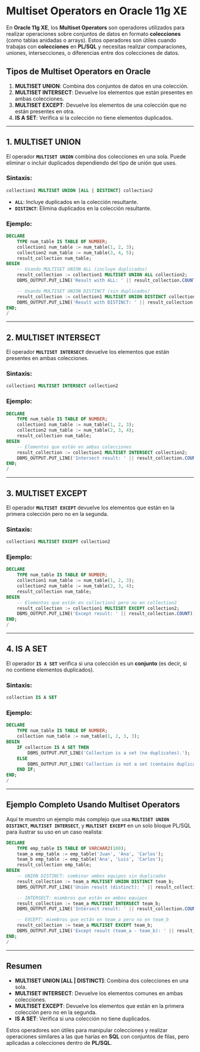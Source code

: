 
# Multiset Operators en Oracle 11g XE

En **Oracle 11g XE**, los **Multiset Operators** son operadores utilizados para realizar operaciones sobre conjuntos de datos en formato **colecciones** (como tablas anidadas o arrays). Estos operadores son útiles cuando trabajas con **colecciones** en **PL/SQL** y necesitas realizar comparaciones, uniones, intersecciones, o diferencias entre dos colecciones de datos.

## Tipos de Multiset Operators en Oracle

1. **MULTISET UNION**: Combina dos conjuntos de datos en una colección.
2. **MULTISET INTERSECT**: Devuelve los elementos que están presentes en ambas colecciones.
3. **MULTISET EXCEPT**: Devuelve los elementos de una colección que no están presentes en otra.
4. **IS A SET**: Verifica si la colección no tiene elementos duplicados.

---

## 1. MULTISET UNION

El operador **`MULTISET UNION`** combina dos colecciones en una sola. Puede eliminar o incluir duplicados dependiendo del tipo de unión que uses.

### Sintaxis:
```sql
collection1 MULTISET UNION [ALL | DISTINCT] collection2
```

- **`ALL`**: Incluye duplicados en la colección resultante.
- **`DISTINCT`**: Elimina duplicados en la colección resultante.

### Ejemplo:
```sql
DECLARE
    TYPE num_table IS TABLE OF NUMBER;
    collection1 num_table := num_table(1, 2, 3);
    collection2 num_table := num_table(3, 4, 5);
    result_collection num_table;
BEGIN
    -- Usando MULTISET UNION ALL (incluye duplicados)
    result_collection := collection1 MULTISET UNION ALL collection2;
    DBMS_OUTPUT.PUT_LINE('Result with ALL: ' || result_collection.COUNT);

    -- Usando MULTISET UNION DISTINCT (sin duplicados)
    result_collection := collection1 MULTISET UNION DISTINCT collection2;
    DBMS_OUTPUT.PUT_LINE('Result with DISTINCT: ' || result_collection.COUNT);
END;
/
```

---

## 2. MULTISET INTERSECT

El operador **`MULTISET INTERSECT`** devuelve los elementos que están presentes en ambas colecciones.

### Sintaxis:
```sql
collection1 MULTISET INTERSECT collection2
```

### Ejemplo:
```sql
DECLARE
    TYPE num_table IS TABLE OF NUMBER;
    collection1 num_table := num_table(1, 2, 3);
    collection2 num_table := num_table(2, 3, 4);
    result_collection num_table;
BEGIN
    -- Elementos que están en ambas colecciones
    result_collection := collection1 MULTISET INTERSECT collection2;
    DBMS_OUTPUT.PUT_LINE('Intersect result: ' || result_collection.COUNT);
END;
/
```

---

## 3. MULTISET EXCEPT

El operador **`MULTISET EXCEPT`** devuelve los elementos que están en la primera colección pero no en la segunda.

### Sintaxis:
```sql
collection1 MULTISET EXCEPT collection2
```

### Ejemplo:
```sql
DECLARE
    TYPE num_table IS TABLE OF NUMBER;
    collection1 num_table := num_table(1, 2, 3);
    collection2 num_table := num_table(2, 3, 4);
    result_collection num_table;
BEGIN
    -- Elementos que están en collection1 pero no en collection2
    result_collection := collection1 MULTISET EXCEPT collection2;
    DBMS_OUTPUT.PUT_LINE('Except result: ' || result_collection.COUNT);
END;
/
```

---

## 4. IS A SET

El operador **`IS A SET`** verifica si una colección es un **conjunto** (es decir, si no contiene elementos duplicados).

### Sintaxis:
```sql
collection IS A SET
```

### Ejemplo:
```sql
DECLARE
    TYPE num_table IS TABLE OF NUMBER;
    collection num_table := num_table(1, 2, 3, 3);
BEGIN
    IF collection IS A SET THEN
        DBMS_OUTPUT.PUT_LINE('Collection is a set (no duplicates).');
    ELSE
        DBMS_OUTPUT.PUT_LINE('Collection is not a set (contains duplicates).');
    END IF;
END;
/
```

---

## Ejemplo Completo Usando Multiset Operators

Aquí te muestro un ejemplo más complejo que usa **`MULTISET UNION DISTINCT`**, **`MULTISET INTERSECT`**, y **`MULTISET EXCEPT`** en un solo bloque PL/SQL para ilustrar su uso en un caso realista:

```sql
DECLARE
    TYPE emp_table IS TABLE OF VARCHAR2(100);
    team_a emp_table := emp_table('Juan', 'Ana', 'Carlos');
    team_b emp_table := emp_table('Ana', 'Luis', 'Carlos');
    result_collection emp_table;
BEGIN
    -- UNION DISTINCT: combinar ambos equipos sin duplicados
    result_collection := team_a MULTISET UNION DISTINCT team_b;
    DBMS_OUTPUT.PUT_LINE('Union result (distinct): ' || result_collection.COUNT);

    -- INTERSECT: miembros que están en ambos equipos
    result_collection := team_a MULTISET INTERSECT team_b;
    DBMS_OUTPUT.PUT_LINE('Intersect result: ' || result_collection.COUNT);

    -- EXCEPT: miembros que están en team_a pero no en team_b
    result_collection := team_a MULTISET EXCEPT team_b;
    DBMS_OUTPUT.PUT_LINE('Except result (team_a - team_b): ' || result_collection.COUNT);
END;
/
```

---

## Resumen

- **MULTISET UNION [ALL | DISTINCT]**: Combina dos colecciones en una sola.
- **MULTISET INTERSECT**: Devuelve los elementos comunes en ambas colecciones.
- **MULTISET EXCEPT**: Devuelve los elementos que están en la primera colección pero no en la segunda.
- **IS A SET**: Verifica si una colección no tiene duplicados.

Estos operadores son útiles para manipular colecciones y realizar operaciones similares a las que harías en **SQL** con conjuntos de filas, pero aplicadas a colecciones dentro de **PL/SQL**.
